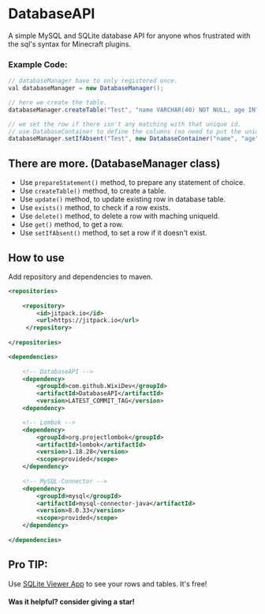 # DatabaseAPI
A simple MySQL and SQLite database API for anyone whos frustrated with the sql's syntax for Minecraft plugins.

### Example Code:
```java
// databaseManager have to only registered once.
val databaseManager = new DatabaseManager();

// here we create the table.
databaseManager.createTable("Test", "name VARCHAR(40) NOT NULL, age INT DEFAULT 1");

// we set the row if there isn't any matching with that unique id.
// use DatabaseContainer to define the columns (no need to put the uniqueId)
databaseManager.setIfAbsent("Test", new DatabaseContainer("name", "age"), player.getUniqueId(), "SomeonesName", 18);
```

## There are more. (DatabaseManager class)

- Use ``prepareStatement()`` method, to prepare any statement of choice.
- Use ``createTable()`` method, to create a table.
- Use ``update()`` method, to update existing row in database table.
- Use ``exists()`` method, to check if a row exists.
- Use ``delete()`` method, to delete a row with maching uniqueId.
- Use ``get()`` method, to get a row.
- Use ``setIfAbsent()`` method, to set a row if it doesn't exist.

## How to use
Add repository and dependencies to maven.
```xml
<repositories>
        
    <repository>
        <id>jitpack.io</id>
        <url>https://jitpack.io</url>
     </repository>
        
</repositories>

<dependencies>
        
    <!-- DatabaseAPI -->
    <dependency>
        <groupId>com.github.WixiDev</groupId>
        <artifactId>DatabaseAPI</artifactId>
        <version>LATEST_COMMIT_TAG</version>
    <dependency>

    <!-- Lombok -->
    <dependency>
        <groupId>org.projectlombok</groupId>
        <artifactId>lombok</artifactId>
        <version>1.18.28</version>
        <scope>provided</scope>
    </dependency>
            
    <!-- MySQL-Connector -->
    <dependency>
        <groupId>mysql</groupId>
        <artifactId>mysql-connector-java</artifactId>
        <version>8.0.33</version>
        <scope>provided</scope>
    </dependency>
            
</dependencies>
```

## Pro TIP:
Use [SQLite Viewer App](https://sqliteviewer.app/) to see your rows and tables. It's free!

#### Was it helpful? consider giving a star!
